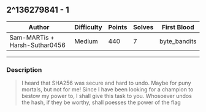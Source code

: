 ## 2^136279841 - 1

| Author         | Difficulty | Points | Solves | First Blood |
| -------------- | ---------- | ------ | ------ | ----------- |
| Sam-MARTis + Harsh-Suthar0456| Medium       | 440    | 7     | byte_bandits  |

---

### Description

<blockquote>
I heard that SHA256 was secure and hard to undo. Maybe for puny mortals, but not for me!
Since I have been looking for a champion to bestow my power to, I shall give this task to you.
Whosoever undos the hash, if they be worthy, shall poesses the power of the flag
</blockquote>


